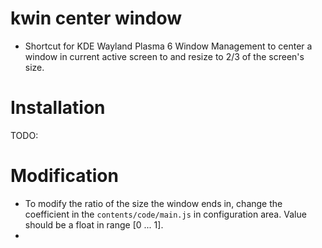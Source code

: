 # kwin center window

- Shortcut for KDE Wayland Plasma 6 Window Management to center a window in current active screen to and resize to 2/3 of the screen's size.

# Installation

TODO:

# Modification

- To modify the ratio of the size the window ends in, change the coefficient in the `contents/code/main.js` in configuration area. Value should be a float in range [0 ... 1].
-

